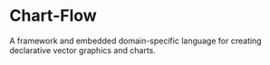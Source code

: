 # Chart-Flow

A framework and embedded domain-specific language for creating declarative vector graphics and charts.
